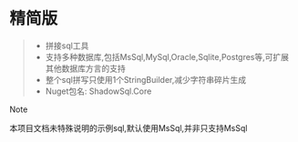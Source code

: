 # 精简版
>* 拼接sql工具
>* 支持多种数据库,包括MsSql,MySql,Oracle,Sqlite,Postgres等,可扩展其他数据库方言的支持
>* 整个sql拼写只使用1个StringBuilder,减少字符串碎片生成
>* Nuget包名: ShadowSql.Core

> [!NOTE]
> 本项目文档未特殊说明的示例sql,默认使用MsSql,并非只支持MsSql